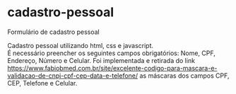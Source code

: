 # cadastro-pessoal
Formulário de cadastro pessoal

Cadastro pessoal utilizando html, css e javascript.<br>
É necessário preencher os seguintes campos obrigatórios: Nome, CPF, Endereço, Número e Celular.
Foi implementada e retirada do link https://www.fabiobmed.com.br/site/excelente-codigo-para-mascara-e-validacao-de-cnpj-cpf-cep-data-e-telefone/ as máscaras dos campos CPF, CEP, Telefone e Celular. 
